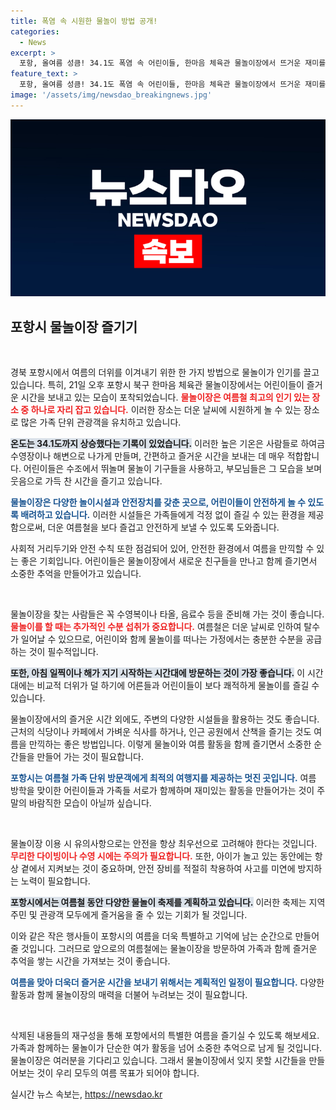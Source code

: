 ```yaml
---
title: 폭염 속 시원한 물놀이 방법 공개!
categories:
  - News
excerpt: >
  포항, 올여름 성큼! 34.1도 폭염 속 어린이들, 한마음 체육관 물놀이장에서 뜨거운 재미를 만끽하다! 더위를 잊은 아이들의 환한 얼굴, 그 현장을 확인해보세요!
feature_text: >
  포항, 올여름 성큼! 34.1도 폭염 속 어린이들, 한마음 체육관 물놀이장에서 뜨거운 재미를 만끽하다! 더위를 잊은 아이들의 환한 얼굴, 그 현장을 확인해보세요!
image: '/assets/img/newsdao_breakingnews.jpg'
---
```


<p><img src="/assets/img/newsdao_breakingnews.jpg" alt="ontimetimes 속보" /></p>

<h2 data-ke-size="size26">포항시 물놀이장 즐기기</h2>

<p data-ke-size="size16">&nbsp;</p>

<p>경북 포항시에서 여름의 더위를 이겨내기 위한 한 가지 방법으로 물놀이가 인기를 끌고 있습니다. 특히, 21일 오후 포항시 북구 한마음 체육관 물놀이장에서는 어린이들이 즐거운 시간을 보내고 있는 모습이 포착되었습니다. <b><span style="color: #ee2323;">물놀이장은 여름철 최고의 인기 있는 장소 중 하나로 자리 잡고 있습니다.</span></b> 이러한 장소는 더운 날씨에 시원하게 놀 수 있는 장소로 많은 가족 단위 관광객을 유치하고 있습니다. </p>

<p><b><span style="background-color: #21538527;">온도는 34.1도까지 상승했다는 기록이 있었습니다.</span></b> 이러한 높은 기온은 사람들로 하여금 수영장이나 해변으로 나가게 만들며, 간편하고 즐거운 시간을 보내는 데 매우 적합합니다. 어린이들은 수조에서 뛰놀며 물놀이 기구들을 사용하고, 부모님들은 그 모습을 보며 웃음으로 가득 찬 시간을 즐기고 있습니다. </p>

<p><b><span style="color: #1a5490;">물놀이장은 다양한 놀이시설과 안전장치를 갖춘 곳으로, 어린이들이 안전하게 놀 수 있도록 배려하고 있습니다.</span></b> 이러한 시설들은 가족들에게 걱정 없이 즐길 수 있는 환경을 제공함으로써, 더운 여름철을 보다 즐겁고 안전하게 보낼 수 있도록 도와줍니다. </p>

<p>사회적 거리두기와 안전 수칙 또한 점검되어 있어, 안전한 환경에서 여름을 만끽할 수 있는 좋은 기회입니다. 어린이들은 물놀이장에서 새로운 친구들을 만나고 함께 즐기면서 소중한 추억을 만들어가고 있습니다. </p>

<p data-ke-size="size16">&nbsp;</p>

<p>물놀이장을 찾는 사람들은 꼭 수영복이나 타올, 음료수 등을 준비해 가는 것이 좋습니다. <b><span style="color: #ee2323;">물놀이를 할 때는 추가적인 수분 섭취가 중요합니다.</span></b> 여름철은 더운 날씨로 인하여 탈수가 일어날 수 있으므로, 어린이와 함께 물놀이를 떠나는 가정에서는 충분한 수분을 공급하는 것이 필수적입니다.</p>

<p><b><span style="background-color: #21538527;">또한, 아침 일찍이나 해가 지기 시작하는 시간대에 방문하는 것이 가장 좋습니다.</span></b> 이 시간대에는 비교적 더위가 덜 하기에 어른들과 어린이들이 보다 쾌적하게 물놀이를 즐길 수 있습니다.</p>

<p>물놀이장에서의 즐거운 시간 외에도, 주변의 다양한 시설들을 활용하는 것도 좋습니다. 근처의 식당이나 카페에서 가벼운 식사를 하거나, 인근 공원에서 산책을 즐기는 것도 여름을 만끽하는 좋은 방법입니다. 이렇게 물놀이와 여름 활동을 함께 즐기면서 소중한 순간들을 만들어 가는 것이 필요합니다. </p>

<p><b><span style="color: #1a5490;">포항시는 여름철 가족 단위 방문객에게 최적의 여행지를 제공하는 멋진 곳입니다.</span></b> 여름 방학을 맞이한 어린이들과 가족들 서로가 함께하며 재미있는 활동을 만들어가는 것이 주말의 바람직한 모습이 아닐까 싶습니다. </p>

<p data-ke-size="size16">&nbsp;</p>

<p>물놀이장 이용 시 유의사항으로는 안전을 항상 최우선으로 고려해야 한다는 것입니다. <b><span style="color: #ee2323;">무리한 다이빙이나 수영 시에는 주의가 필요합니다.</span></b> 또한, 아이가 놀고 있는 동안에는 항상 곁에서 지켜보는 것이 중요하며, 안전 장비를 적절히 착용하여 사고를 미연에 방지하는 노력이 필요합니다.</p>

<p><b><span style="background-color: #21538527;">포항시에서는 여름철 동안 다양한 물놀이 축제를 계획하고 있습니다.</span></b> 이러한 축제는 지역 주민 및 관광객 모두에게 즐거움을 줄 수 있는 기회가 될 것입니다. </p>

<p>이와 같은 작은 행사들이 포항시의 여름을 더욱 특별하고 기억에 남는 순간으로 만들어 줄 것입니다. 그러므로 앞으로의 여름철에는 물놀이장을 방문하여 가족과 함께 즐거운 추억을 쌓는 시간을 가져보는 것이 좋습니다. </p>

<p><b><span style="color: #1a5490;">여름을 맞아 더욱더 즐거운 시간을 보내기 위해서는 계획적인 일정이 필요합니다.</span></b> 다양한 활동과 함께 물놀이장의 매력을 더불어 누려보는 것이 필요합니다. </p>

<p data-ke-size="size16">&nbsp;</p> 

<p>삭제된 내용들의 재구성을 통해 포항에서의 특별한 여름을 즐기실 수 있도록 해보세요. 가족과 함께하는 물놀이가 단순한 여가 활동을 넘어 소중한 추억으로 남게 될 것입니다. 물놀이장은 여러분을 기다리고 있습니다. 그래서 물놀이장에서 잊지 못할 시간들을 만들어보는 것이 우리 모두의 여름 목표가 되어야 합니다.</p>
실시간 뉴스 속보는, <a href="https://newsdao.kr" rel="dofollow">https://newsdao.kr</a>


